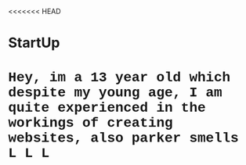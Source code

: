 <<<<<<< HEAD
# StartUp
<html lang en>

<head>
    <meta charset="UTF-8">
    <meta name="viewport" content="width=device-width, initial-scale=1.0">
    <title>BJ's Website Designs</title>
</head>

<body>
    <h1 style="font-family: 'Courier New', Courier, monospace;">
        Hey, im a 13 year old which despite my young age, I am quite experienced in the workings of creating websites, also parker smells L L L
    </h1>

</body>


